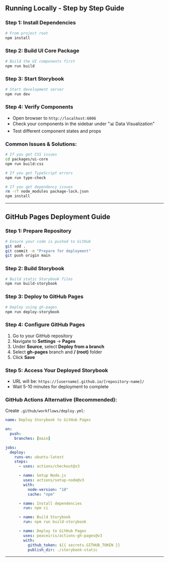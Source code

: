 ## Running Locally - Step by Step Guide

### Step 1: Install Dependencies

```bash
# From project root
npm install
```

### Step 2: Build UI Core Package

```bash
# Build the UI components first
npm run build
```

### Step 3: Start Storybook

```bash
# Start development server
npm run dev
```

### Step 4: Verify Components

- Open browser to `http://localhost:6006`
- Check your components in the sidebar under "📊 Data Visualization"
- Test different component states and props

### Common Issues & Solutions:

```bash
# If you get CSS issues
cd packages/ui-core
npm run build:css

# If you get TypeScript errors
npm run type-check

# If you get dependency issues
rm -rf node_modules package-lock.json
npm install
```

---

## GitHub Pages Deployment Guide

### Step 1: Prepare Repository

```bash
# Ensure your code is pushed to GitHub
git add .
git commit -m "Prepare for deployment"
git push origin main
```

### Step 2: Build Storybook

```bash
# Build static Storybook files
npm run build-storybook
```

### Step 3: Deploy to GitHub Pages

```bash
# Deploy using gh-pages
npm run deploy-storybook
```

### Step 4: Configure GitHub Pages

1. Go to your GitHub repository
2. Navigate to **Settings** → **Pages**
3. Under **Source**, select **Deploy from a branch**
4. Select **gh-pages** branch and **/ (root)** folder
5. Click **Save**

### Step 5: Access Your Deployed Storybook

- URL will be: `https://[username].github.io/[repository-name]/`
- Wait 5-10 minutes for deployment to complete

### GitHub Actions Alternative (Recommended):

Create `.github/workflows/deploy.yml`:

```yaml
name: Deploy Storybook to GitHub Pages

on:
  push:
    branches: [main]

jobs:
  deploy:
    runs-on: ubuntu-latest
    steps:
      - uses: actions/checkout@v3

      - name: Setup Node.js
        uses: actions/setup-node@v3
        with:
          node-version: "18"
          cache: "npm"

      - name: Install dependencies
        run: npm ci

      - name: Build Storybook
        run: npm run build-storybook

      - name: Deploy to GitHub Pages
        uses: peaceiris/actions-gh-pages@v3
        with:
          github_token: ${{ secrets.GITHUB_TOKEN }}
          publish_dir: ./storybook-static
```

---
